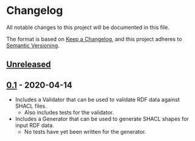 # Changelog
All notable changes to this project will be documented in this file.

The format is based on [Keep a Changelog](https://keepachangelog.com/en/1.0.0/),
and this project adheres to [Semantic Versioning](https://semver.org/spec/v2.0.0.html).

## [Unreleased] 

## [0.1] - 2020-04-14
- Includes a Validator that can be used to validate RDF data against SHACL files.
  - Also includes tests for the validator.
- Includes a Generator that can be used to generate SHACL shapes for input RDF data.
  - No tests have yet been written for the generator.

[Unreleased]: https://github.com/gaurav/shacli/compare/master...develop
[0.1]: https://github.com/gaurav/shacli/releases/tag/v0.1
